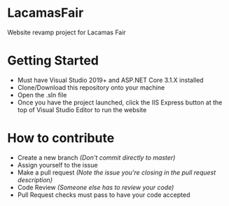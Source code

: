 # LacamasFair
Website revamp project for Lacamas Fair

# Getting Started
- Must have Visual Studio 2019+ and ASP.NET Core 3.1.X installed
- Clone/Download this repository onto your machine
- Open the .sln file
- Once you have the project launched, click the IIS Express button at the top of Visual Studio Editor to run the website

# How to contribute 
- Create a new branch *(Don't commit directly to master)*
- Assign yourself to the issue
- Make a pull request *(Note the issue you're closing in the pull request description)*
- Code Review *(Someone else has to review your code)*
- Pull Request checks must pass to have your code accepted
